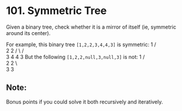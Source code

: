 # 101. Symmetric Tree
Given a binary tree, check whether it is a mirror of itself (ie, symmetric around its center).

For example, this binary tree `[1,2,2,3,4,4,3]` is symmetric:
        1
       / \
      2   2
     / \ / \
    3  4 4  3
But the following `[1,2,2,null,3,null,3]` is not:
       1
      / \
     2   2
      \   \
      3    3
## Note:
Bonus points if you could solve it both recursively and iteratively.